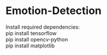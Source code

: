 # Emotion-Detection
Install required dependencies:
<br>
pip install tensorflow
<br>
pip install opencv-python
<br>
pip install matplotlib
